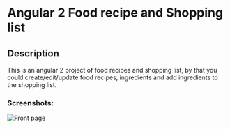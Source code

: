 # Angular 2 Food recipe and Shopping list

## Description
This is an angular 2 project of food recipes and shopping list, by that you could create/edit/update food recipes, ingredients and add ingredients to the shopping list. 

### Screenshots:
![Front page](https://c5.staticflickr.com/6/5717/30296199140_03fe518a81_c.jpg)
